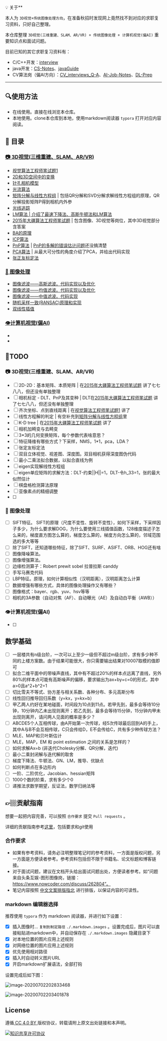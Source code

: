 💡 关于**

本人为 `3D视觉+传统图像处理方向`，在准备秋招时发现网上竟然找不到对应的求职复习资料，只好自己整理。

本仓库整理 `3D视觉(三维重建、SLAM、AR/VR) + 传统图像处理 + 计算机视觉(偏AI)` 重要知识点和面试问题。

目前已知的其它求职复习资料有：

- C/C++开发：[interview](https://github.com/huihut/interview)
- java开发：[CS-Notes](https://github.com/CyC2018/CS-Notes)、[javaGuide](https://github.com/Snailclimb/JavaGuide)
- CV算法岗（偏AI方向）：[CV_interviews_Q-A](https://github.com/GYee/CV_interviews_Q-A)、[AI-Job-Notes](https://github.com/amusi/AI-Job-Notes)、[DL-Prep](https://github.com/shiyutang/DL-Prep)

---

## 🔍使用方法

- 在线使用。直接在线浏览本仓库。
- 本地使用。clone本仓库到本地，使用markdown阅读器 `typora` 打开对应内容阅读。

## 📑 目录

### [📷 3D视觉(三维重建、SLAM、AR/VR)](./3D_Vision)

- [视觉算法工程师笔试题1](./3D_Vision/视觉算法工程师笔试题1.md)
- [2D和3D空间中的变换](./3D_Vision/2D和3D空间中的变换.md)
- [针孔相机模型](./3D_Vision/针孔相机模型.md)
- [光流算法](./3D_Vision/光流算法.md)
- [矩阵分解与线性方程组](./3D_Vision/矩阵分解与线性方程组.md) | 包括QR分解和SVD分解求解线性方程组的原理，QR分解投影矩阵P得到相机内外参
- [光线追踪](./3D_Vision/光线追踪.md)
- [LM算法 | 介绍了最速下降法、高斯牛顿法和LM算法](./3D_Vision/LM算法.md)
- [2015年大疆算法工程师笔试题](./3D_Vision/2015年大疆算法工程师笔试题.md) | 包含图像、3D视觉等岗位，其中3D视觉部分含答案
- [BA的原理](./3D_Vision/BA的原理.md)
- [ICP算法](./3D_Vision/ICP算法.md)
- [PnP算法](./3D_Vision/PnP算法.md) | [PnP的多解的错误估计问题](https://github.com/opencv/opencv/issues/8813)还没搞清楚
- [PCA算法](./3D_Vision/PCA算法.md) | 从最大可分性的角度介绍了PCA，并给出代码实现
- [张正友标定法](./3D_Vision/张正友标定法.md)

### [🎨 图像处理](./ImageProcessing)

* [图像滤波——高斯滤波。代码实现以及优化](./ImageProcessing/高斯滤波器.md)
* [图像滤波——均值滤波。代码实现以及优化](./ImageProcessing/均值滤波.md)
* [图像滤波——中值滤波。代码实现](./ImageProcessing/中值滤波.md)
* [随机采样一致(RANSAC)原理和实现](./ImageProcessing/RANSAC.md)
* [双线性插值](./ImageProcessing/双线性插值.md)

### [👁计算机视觉(偏AI)](./CV)

- 
- 

## 📌TODO

### 📷 3D视觉(三维重建、SLAM、AR/VR)

- [ ] 2D-2D：基本矩阵、本质矩阵 | 在[2015年大疆算法工程师笔试题](./3D_Vision/2015年大疆算法工程师笔试题.md) 讲了七七八八，但还没有单独整理
- [ ] 相机标定 - DLT、PnP及其变种 | DLT在[2015年大疆算法工程师笔试题](./3D_Vision/2015年大疆算法工程师笔试题.md) 讲了七七八八，但还没有单独整理
- [ ] 齐次坐标、点到直线距离 | 在[视觉算法工程师笔试题1](./3D_Vision/视觉算法工程师笔试题1.md) 讲了
- [ ] 线性方程解的判定 | 有空补充到[矩阵分解与线性方程组](./3D_Vision/矩阵分解与线性方程组.md)里
- [ ] K-D tree | 在[2015年大疆算法工程师笔试题](./3D_Vision/2015年大疆算法工程师笔试题.md) 讲了
- [ ] 相机加畸变与去畸变
- [ ] 3*3的几何变换矩阵，每个参数代表啥意思？
- [ ] 特征降维有哪些方式？下采样，NMS，1*1，pca，LDA？
- [ ] 张定友标定法
- [ ] 双目立体视觉、视差图、深度图。双目相机获得深度图伪代码
- [ ] 最小二乘法拟合数据，以拟合直线为例
- [ ] eigen实现解线性方程组
- [ ] eigen单应矩阵的求解方法：DLT-约束||H||=1，DLT-令h_33=1，张的最大似然估计
- [ ] 棋盘格检测算法原理
- [ ] 亚像素点的精细调整
- [ ] 

### 🎨 图像处理

- [ ] SIFT特征。
    SIFT的原理（尺度不变性、旋转不变性），如何下采样，下采样因子多少，为什么要求解DOG，为什么要使用三线插值函数，128维度描述子怎么来的，梯度直方图怎么算的，梯度怎么算的，梯度方向怎么算的，邻域范围选的多大等等
- [ ] 除了SIFT，还知道哪些特征，除了SIFT、SURF、ASIFT、ORB、HOG还有啥
- [ ] 图像降噪算法。
- [ ] 图像增强算法。
- [ ] 边缘检测算子：Robert prewit sobel 拉普拉斯 canddy
- [ ] 手写马赛克代码
- [ ] LBP特征。原理，如何计算相似性（汉明距离），汉明距离怎么计算
- [ ] 数据增强有哪些方式，具体的图像处理操作又有哪些？
- [ ] 图像格式：bayer、rgb、yuv、hsv等等
- [ ] 相机的3A参数（自动对焦（AF）、自动曝光（AE）及自动白平衡（AWB））

### 👁计算机视觉(偏AI)

- [ ] 

## 数学基础

- [ ] 一层楼共有n级台阶，一次可以上至少一级但不超过m级台阶，求有多少种不同的上楼方案数。由于结果可能很大，你只需要输出结果对10007取模的值即可
- [ ] 拟合二维平面中的带噪声直线，其中有不超过20%的样本点远离了直线，另外80%的样本点可能有高斯噪声的偏移，要求输出为ax+by+c=0的形式，其中a>0且a^2+b^2=1
- [ ] 切比雪夫不等式、协方差与相关系数、各种分布、多元高斯分布
- [ ] 线性回归推导回归系数（y=kx，y=kx+b）
- [ ] 甲乙两人约好在某地碰面，时间段为10点到11点。若甲先到，最多会等待10分钟，10分钟内乙未出现则离开；若乙先到，最多会等待15分钟，15分钟内甲未出现则离开，请问两人见面的概率是多少？
- [ ] ABCDE5个人互相传球，由A开始第一次传球，经5次传球最后回到A的手上，其中A与B不会互相传球，C只会传给D，E不会传给C，共有多少种传球方法？
- [ ] MLE、MAP和贝叶斯估计
- [ ] MLE，MAP，EM 和 point estimation 之间的关系是怎样的？
- [ ] 如何求解Ax=b (非迭代Cholesky分解、QR分解，迭代)
- [ ] 最小二乘封闭解与迭代解的取舍
- [ ] 梯度下降法、牛顿法、GN、LM，推导、优缺点
- [ ] 如何判断点在多边形内
- [ ] 一阶、二阶优化，Jacobian、hessian矩阵
- [ ] 1000个数的阶乘，求有多少个0
- [ ] 递推法求数学期望，反证法，数学归纳法等

## 👉🏼贡献指南

想要一起把内容完善，可以按照 `合作要求` 提交 `Pull requests` 。

详细的贡献指南参考[这里](贡献指南/贡献指南.md)，包括要求和git使用

### 合作要求

- 如果有参考资料，请务必注明整理笔记时的参考资料，一方面是版权问题，另一方面是方便读者参考。参考资料包括但不限于书籍名、论文标题和博客链接。
- 对于面试问题，建议在文档开头给出面试问题出处，方便读者参考。如“问题来自头条互娱-图形图像岗，链接：https://www.nowcoder.com/discuss/262804”。
- 笔记内容按照 [中文文案排版指北](https://github.com/sparanoid/chinese-copywriting-guidelines/blob/master/README.zh-CN.md) 进行排版，以保证内容的可读性。

### markdown 编辑器选择

推荐使用 `typora` 作为 markdown 阅读器，并进行如下设置：

- [x] 插入图像时... `复制到制定路径` `./.markdown.images` 。设置完成后，图片可以直接粘贴进markdown中，并自动保存在 `./.markdown.images` 隐藏目录下 
- [x] 对本地位置的图片应用上述规则
- [x] 对网络位置的图片应用上述规则
- [x] 优先使用相对路径
- [x] 插入时自动转义图片URL
- [x] 开启markdown扩展语法，全部打钩

设置完成后如下图：

![image-20200702202833468](.markdown.images/image-20200702202833468.png)

![image-20200702203401878](.markdown.images/image-20200702203401878.png)



## License

遵循[ CC 4.0 BY ](http://creativecommons.org/licenses/by/4.0/)版权协议，转载请附上原文出处链接和本声明。

<a rel="license" href="http://creativecommons.org/licenses/by-nc-sa/4.0/"><img alt="知识共享许可协议" style="border-width:0" src="https://i.creativecommons.org/l/by-nc-sa/4.0/88x31.png" /></a>